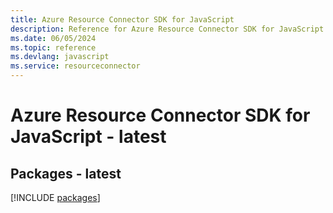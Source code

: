 ```yaml
---
title: Azure Resource Connector SDK for JavaScript
description: Reference for Azure Resource Connector SDK for JavaScript
ms.date: 06/05/2024
ms.topic: reference
ms.devlang: javascript
ms.service: resourceconnector
---
```

# Azure Resource Connector SDK for JavaScript - latest
## Packages - latest
[!INCLUDE [packages](resource-connector-index.md)]